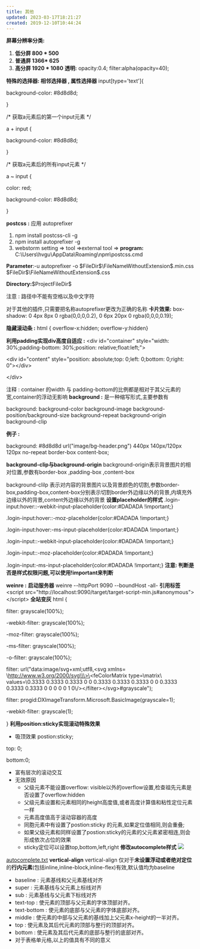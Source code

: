 ```yaml
---
title: 其他
updated: 2023-03-17T18:21:27
created: 2019-12-10T10:44:24
---
```


**屏幕分辨率分类:**
1.  **低分屏 800 \* 500**
2.  **普通屏 1366\* 625**
3.  **高分屏 1920 \* 1080**
**透明:**
opacity:0.4;
filter:alpha(opacity=40);

**特殊的选择器: 相邻选择器 , 属性选择器**
input\[type='text'\]{

background-color: \#8d8d8d;

}

/\* 获取a元素后的第一个input元素 \*/

a + input {

background-color: \#8d8d8d;

}

/\* 获取a元素后的所有input元素 \*/

a ~ input {

color: red;

background-color: \#8d8d8d;

}

**postcss :**
应用 autoprefixer
1.  npm install postcss-cli -g
2.  npm install autoprefixer -g
3.  webstorm setting =\> tool =\>external tool =\>
**program:** C:\Users\hvgu\AppData\Roaming\npm\postcss.cmd

**Parameter**:-u autoprefixer -o \$FileDir\$\\FileNameWithoutExtension\$.min.css \$FileDir\$\\FileNameWithoutExtension\$.css

**Directory:**\$ProjectFileDir\$

注意 : 路径中不能有空格以及中文字符

对于其他的插件,只需要把名称autoprefixer更改为正确的名称
**卡片效果:** box-shadow: 0 4px 8px 0 rgba(0,0,0,0.2), 0 6px 20px 0 rgba(0,0,0,0.19);

**隐藏滚动条 :**
html { overflow-x:hidden; overflow-y:hidden}

**利用padding实现div高度自适应 :**
\<div id="container" style="width: 30%;padding-bottom: 30%;position: relative;float:left;"\>

\<div id="content" style="position: absolute;top: 0;left: 0;bottom: 0;right: 0"\>\</div\>

\</div\>

注释 : container 的width 与 padding-bottom的比例都是相对于其父元素的宽,container的浮动无影响
**background :**
是一种缩写形式,主要参数有

background: background-color background-image background-position/background-size background-repeat background-origin background-clip

**例子 :**

background: \#8d8d8d url("image/bg-header.png") 440px 140px/120px 120px no-repeat border-box content-box;

**background-clip与background-origin**
background-origin表示背景图片的相对位置,参数有border-box ,padding-box ,content-box

background-clilp 表示对内容的背景图片以及背景颜色的切割,参数border-box,padding-box,content-box分别表示切割border外边缘以外的背景,内填充外边缘以外的背景,content外边缘以外的背景
**设置placeholder的样式**
.login-input:hover::-webkit-input-placeholder{color:#DADADA !important;}

.login-input:hover::-moz-placeholder{color:#DADADA !important;}

.login-input:hover:-ms-input-placeholder{color:#DADADA !important;}

.login-input::-webkit-input-placeholder{color:#DADADA !important;}

.login-input::-moz-placeholder{color:#DADADA !important;}

.login-input:-ms-input-placeholder{color:#DADADA !important;}
**注意: 判断是否是样式权限问题,可以使用!important来判断**

**weinre :**
**启动服务器**
weinre --httpPort 9090 --boundHost -all-
**引用标签**
\<script src="http://localhost:9090/target/target-script-min.js#anonymous"\>\</script\>
**全站变灰**
html {

filter: grayscale(100%);

-webkit-filter: grayscale(100%);

-moz-filter: grayscale(100%);

-ms-filter: grayscale(100%);

-o-filter: grayscale(100%);

filter: url("data:image/svg+xml;utf8,\<svg xmlns= \\http://www.w3.org/2000/svg\\\>\<filter id=\\grayscale\\\>\<feColorMatrix type=\\matrix\\ values=\\0.3333 0.3333 0.3333 0 0 0.3333 0.3333 0.3333 0 0 0.3333 0.3333 0.3333 0 0 0 0 0 1 0\\/\>\</filter\>\</svg\>#grayscale");

filter: progid:DXImageTransform.Microsoft.BasicImage(grayscale=1);

-webkit-filter: grayscale(1);

}
**利用position:sticky实现滚动特殊效果**
- 吸顶效果
postion:sticky;

top: 0;

bottom:0;
- 富有层次的滚动交互
- 无效原因
  - 父级元素不能设置overflow: visible以外的overflow设置,检查祖先元素是否设置了overflow:hidden
  - 父级元素设置和元素相同的height高度值,或者高度计算值和粘性定位元素一样
  - 元素高度值高于滚动容器的高度
  - 同胞元素中有设置了postion:sticky 的元素,如果定位值相同,则会重叠;
  - 如果父级元素和同样设置了postion:sticky的元素的父元素紧密相连,则会形成依次占位的效果
  - sticky定位可以设置top,bottom,left,right
**修改autocomplete样式**
![](C:\Users\hvgub\AppData\Local\Temp\第一笔记本\pandoc/media/image1.png)

[autocomplete.txt](../../resources/6f387658eee944b5a7f8337a5d119ad4.txt)
**vertical-align**
vertical-align 仅对于**未设置浮动或者绝对定位**的**行内元素**(包括inline,inline-block,inline-flex)有效,默认值均为baseline
- baseline : 元素基线和父元素基线对齐
- super : 元素基线与父元素上标线对齐
- sub : 元素基线与父元素下标线对齐
- text-top : 使元素的顶部与父元素的字体顶部对齐。
- text-bottom : 使元素的底部与父元素的字体底部对齐。
- middle : 使元素的中部与父元素的基线加上父元素x-height的一半对齐。
- top : 使元素及其后代元素的顶部与整行的顶部对齐。
- bottom : 使元素及其后代元素的底部与整行的底部对齐。
- 对于表格单元格,以上的值具有不同的意义
